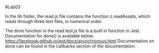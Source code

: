#Lab03

In the lib folder, the read.js file contains the function z.readAssets, which reads through three text files, in numerical order.

The done function in the read.test.js file is a built in function in Jest. Documentation for done() is available below.
https://facebook.github.io/jest/docs/asynchronous.html
Documentation on done can be found in the callbacks section of the documentation.
